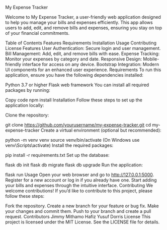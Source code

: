 
My Expense Tracker

Welcome to My Expense Tracker, a user-friendly web application designed to help you manage your bills and expenses efficiently. This app allows users to add, edit, and remove bills and expenses, ensuring you stay on top of your financial commitments.

Table of Contents
Features
Requirements
Installation
Usage
Contributing
License
Features
User Authentication: Secure login and user management.
Bill Management: Add, edit, and remove bills with ease.
Expense Tracking: Monitor your expenses by category and date.
Responsive Design: Mobile-friendly interface for access on any device.
Bootstrap Integration: Modern UI components for an enhanced user experience.
Requirements
To run this application, ensure you have the following dependencies installed:

Python 3.7 or higher
Flask web framework
You can install all required packages by running:

Copy code
npm install
Installation
Follow these steps to set up the application locally:

Clone the repository:

git clone https://github.com/yourusername/my-expense-tracker.git
cd my-expense-tracker
Create a virtual environment (optional but recommended):

python -m venv venv
source venv/bin/activate (On Windows use venv\Scripts\activate)
Install the required packages:

pip install -r requirements.txt
Set up the database:

flask db init
flask db migrate
flask db upgrade
Run the application:

flask run
Usage
Open your web browser and go to http://127.0.0.1:5000.
Register for a new account or log in if you already have one.
Start adding your bills and expenses through the intuitive interface.
Contributing
We welcome contributions! If you’d like to contribute to this project, please follow these steps:

Fork the repository.
Create a new branch for your feature or bug fix.
Make your changes and commit them.
Push to your branch and create a pull request.
Contributors
Jimmy Mithamo
Hafiz Yusuf
Dorris
License
This project is licensed under the MIT License. See the LICENSE file for details.

